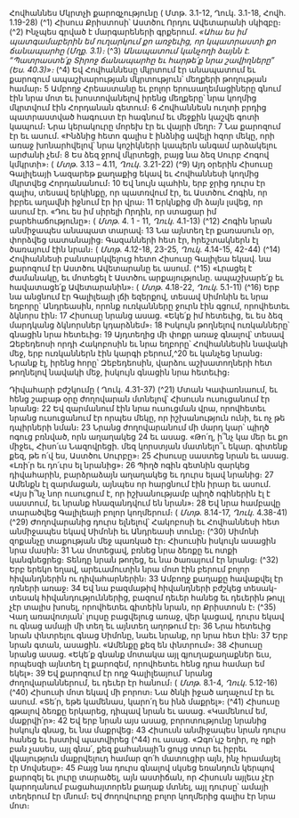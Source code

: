 
Հովհաննես Մկրտչի քարոզչությունը
( Մտթ. 3.1-12, Ղուկ. 3.1-18, Հովհ. 1.19-28)
(^1) Հիսուս Քրիստոսի՝ Աստծու Որդու Ավետարանի սկիզբը։
(^2) Ինչպես գրված է մարգարեների գրքերում.
_«Ահա ես իմ պատգամաբերին եմ ուղարկում քո առջեւից,
որ կպատրաստի քո ճանապարհը (Մղք. 3.1)։_
(^3) _Անապատում կանչողի ձայնն է.
“Պատրաստե՛ք Տիրոջ ճանապարհը
եւ հարթե՛ք նրա շավիղները” (Ես. 40.3)»։_
(^4) Եվ Հովհաննեսը մկրտում էր անապատում եւ քարոզում ապաշխարության մկրտություն՝ մեղքերի թողության
համար։ 5 Ամբողջ Հրեաստանը եւ բոլոր երուսաղեմացիները գնում էին նրա մոտ եւ խոստովանելով իրենց մեղքերը՝ նրա
կողմից մկրտվում էին Հորդանան գետում։ 6 Հովհաննեսն ուղտի բրդից պատրաստված հագուստ էր հագնում եւ մեջքին
կաշվե գոտի կապում։ Նրա կերակուրը մորեխ էր եւ վայրի մեղր։ 7 Նա քարոզում էր եւ ասում. «Ինձնից հետո գալիս է
ինձնից ավելի հզոր մեկը, որի առաջ խոնարհվելով՝ նրա կոշիկների կապերն անգամ արձակելու արժանի չեմ։ 8 Ես ձեզ
ջրով մկրտեցի, բայց նա ձեզ Սուրբ Հոգով կմկրտի»։
( _Մտթ_. 3.13 _–_ 4.11, _Ղուկ_. 3.21-22)
(^9) Այդ օրերին Հիսուսը Գալիլեայի Նազարեթ քաղաքից եկավ եւ Հովհաննեսի կողմից մկրտվեց Հորդանանում։ 10 Եվ
նույն պահին, երբ ջրից դուրս էր գալիս, տեսավ երկինքը, որ պատռվում էր, եւ Աստծու Հոգին, որ իբրեւ աղավնի իջնում
էր իր վրա։ 11 Երկնքից մի ձայն լսվեց, որ ասում էր. «Դու ես իմ սիրելի Որդին, որ ստացար իմ բարեհաճությունը»։
( _Մտթ_. 4. 1 - 11, _Ղուկ_. 4.1-13)
(^12) Հոգին նրան անմիջապես անապատ տարավ։ 13 Նա այնտեղ էր քառասուն օր, փորձվեց սատանայից։ Գազանների
հետ էր, հրեշտակներն էլ ծառայում էին նրան։
( _Մտթ_. 4.12-18, 23-25, _Ղուկ_. 4.14-15, 42-44)
(^14) Հովհաննեսի բանտարկվելուց հետո Հիսուսը Գալիլեա եկավ. նա քարոզում էր Աստծու Ավետարանը եւ ասում.
(^15) «Լրացել է ժամանակը, եւ մոտեցել է Աստծու արքայությունը. ապաշխարե՛ք եւ հավատացե՛ք Ավետարանին»։
( _Մտթ_. 4.18-22, _Ղուկ_. 5.1-11)
(^16) Երբ նա անցնում էր Գալիլեայի լճի եզերքով, տեսավ Սիմոնին եւ նրա եղբորը՝ Անդրեասին, որոնք ուռկանները
ջուրն էին գցում, որովհետեւ ձկնորս էին։ 17 Հիսուսը նրանց ասաց. «Եկե՛ք իմ հետեւից, եւ ես ձեզ մարդկանց ձկնորսներ
կդարձնեմ»։ 18 Իսկույն թողնելով ուռկանները՝ գնացին նրա հետեւից։ 19 Այդտեղից մի փոքր առաջ գնալով՝ տեսավ
Զեբեդեոսի որդի Հակոբոսին եւ նրա եղբորը՝ Հովհաննեսին նավակի մեջ, երբ ուռկաններն էին կարգի բերում,^20 եւ կանչեց
նրանց։ Նրանք էլ, իրենց հորը՝ Զեբեդեոսին, վարձու աշխատողների հետ թողնելով նավակի մեջ, իսկույն գնացին նրա
հետեւից։


Դիվահարի բժշկումը
( Ղուկ. 4.31-37)
(^21) Մտան Կափառնաում, եւ հենց շաբաթ օրը ժողովարան մտնելով՝ Հիսուսն ուսուցանում էր նրանց։ 22 Եվ զարմանում
էին նրա ուսուցման վրա, որովհետեւ նրանց ուսուցանում էր որպես մեկը, որ իշխանություն ունի, եւ ոչ թե դպիրների
նման։ 23 Նրանց ժողովարանում մի մարդ կար՝ պիղծ ոգուց բռնված, որն աղաղակեց 24 եւ ասաց. «Թո՛ղ, ի՞նչ կա մեր եւ քո
միջեւ, Հիսո՛ւս Նազովրեցի. մեզ կորստյան մատնելո՞ւ եկար. գիտենք քեզ, թե ո՛վ ես, Աստծու Սուրբը»։ 25 Հիսուսը սաստեց
նրան եւ ասաց. «Լռի՛ր եւ դո՛ւրս ել նրանից»։ 26 Պիղծ ոգին գետնին զարկեց դիվահարին, բարձրաձայն աղաղակեց եւ դուրս
ելավ նրանից։ 27 Ամենքն էլ զարմացան, այնպես որ հարցնում էին իրար եւ ասում. «Այս ի՞նչ նոր ուսուցում է, որ
իշխանությամբ պիղծ ոգիներին էլ է սաստում, եւ նրանք հնազանդվում են նրան»։ 28 Եվ նրա համբավը տարածվեց
Գալիլեայի բոլոր կողմերում։
( _Մտթ_. 8.14-17, _Ղուկ_. 4.38-41)
(^29) Ժողովարանից դուրս ելնելով՝ Հակոբոսի եւ Հովհաննեսի հետ անմիջապես եկավ Սիմոնի եւ Անդրեասի տունը։
(^30) Սիմոնի զոքանչը տաքության մեջ պառկած էր։ Հիսուսին իսկույն ասացին նրա մասին։ 31 Նա մոտեցավ, բռնեց նրա
ձեռքը եւ ոտքի կանգնեցրեց։ Տենդը նրան թողեց, եւ նա ծառայում էր նրանց։
(^32) Երբ երեկո եղավ, արեւամուտին նրա մոտ էին բերում բոլոր հիվանդներին ու դիվահարներին։ 33 Ամբողջ քաղաքը
հավաքվել էր դռների առաջ։ 34 Եվ նա բազմաթիվ հիվանդների բժշկեց տեսակ-տեսակ հիվանդություններից, բազում
դեւեր հանեց եւ դեւերին թույլ չէր տալիս խոսել, որովհետեւ գիտեին նրան, որ Քրիստոսն է։
(^35) Վաղ առավոտյան՝ լույսը բացվելուց առաջ, վեր կացավ, դուրս եկավ ու գնաց ամայի մի տեղ եւ այնտեղ աղոթում
էր։ 36 Նրա հետեւից նրան փնտրելու գնաց Սիմոնը, նաեւ նրանք, որ նրա հետ էին։ 37 Երբ նրան գտան, ասացին. «Ամենքը
քեզ են փնտրում»։ 38 Հիսուսը նրանց ասաց. «Եկե՛ք գնանք մոտակա այլ գյուղաքաղաքներ եւս, որպեսզի այնտեղ էլ
քարոզեմ, որովհետեւ հենց դրա համար եմ եկել»։ 39 Եվ քարոզում էր ողջ Գալիլեայում՝ նրանց ժողովարաններում, եւ դեւեր
էր հանում։
( _Մտթ_. 8.1-4, _Ղուկ_. 5.12-16)
(^40) Հիսուսի մոտ եկավ մի բորոտ։ Նա ծնկի իջած աղաչում էր եւ ասում. «Տե՛ր, եթե կամենաս, կարո՛ղ ես ինձ մաքրել»։
(^41) Հիսուսը գթալով ձեռքը երկարեց, դիպավ նրան եւ ասաց. «Կամենում եմ, մաքրվի՛ր»։ 42 Եվ երբ նրան այս ասաց,
բորոտությունը նրանից իսկույն գնաց, եւ նա մաքրվեց։ 43 Հիսուսն անմիջապես նրան դուրս հանեց եւ խստիվ պատվիրեց
(^44) ու ասաց. «Զգո՛ւյշ եղիր, ոչ ոքի բան չասես, այլ գնա՛, քեզ քահանայի՛ն ցույց տուր եւ իբրեւ վկայություն մաքրվելուդ
համար զո՛հ մատուցիր այն, ինչ հրամայել էր Մովսեսը»։ 45 Բայց նա դուրս գնալով սկսեց եռանդուն կերպով քարոզել եւ
լուրը տարածել, այն աստիճան, որ Հիսուսն այլեւս չէր կարողանում բացահայտորեն քաղաք մտնել, այլ դուրսը՝ ամայի
տեղերում էր մնում։ Եվ ժողովուրդը բոլոր կողմերից գալիս էր նրա մոտ։
